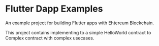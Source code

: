 # Flutter Dapp Examples

An example project for building Flutter apps with Ehtereum Blockchain.

This project contains implementing to a simple HelloWorld contract to Complex contract with complex usecases.
